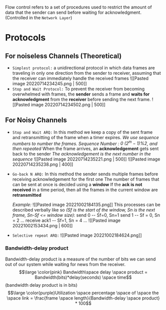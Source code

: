 Flow control refers to a set of procedures used to restrict the amount of data that the sender can send before waiting for acknowledgment. (Controlled in the `Network Layer`)

# Protocols
## For noiseless Channels (Theoretical)
- `Simplest protocol:` a unidirectional protocol in which data frames are traveling in only one direction from the sender to receiver, assuming that the receiver can immediately handle the received frames 
![[Pasted image 20220714234245.png | 500]]
- `Stop and Wait Protocol:` To prevent the receiver from becoming overwhelmed with frames, the **sender** sends a frame and **waits for acknowledgment** from the **receiver** before sending the next frame.
![[Pasted image 20220714234502.png | 500]]

## For Noisy Channels
- `Stop and Wait ARQ:` In this method we keep a copy of the sent frame and retransmitting of the frame when a timer expires.
_We use sequence numbers to number the frames.  Sequence Number : $0 ~(2^m -1)\%2$, and then repeated_
When the frame arrives, an **acknowledgement** gets sent back to the sender
_The acknowledgement is the next number in the sequence_
![[Pasted image 20220714235221.png | 500]]
![[Pasted image 20220714235238.png | 400]]

- `Go-back N ARQ:` 
	In this method the sender sends multiple frames before receiving acknowledgement for the first one
	The number of frames that can be sent at once is decided using a **window**
	If  the **ack is not received** in a time period, then all the frames in the current window are **retransmitted**

	*Example:*
	![[Pasted image 20221002184135.png]]
	This processes can be described verbally like so *(Sf is the start of the window, Sn is the next frame, Sn-Sf <= window size)*:
		send 0 -- Sf=0, Sn=1
		send 1 -- Sf = 0, Sn = 2
		...
		receive ack1 -- Sf=1, Sn = 4
		...
	![[Pasted image 20221002153434.png | 600]]

- `Selective repeat ARQ:`
	![[Pasted image 20221002184624.png]]
### Bandwidth-delay product
Bandwidth-delay product is a measure of the number of bits we can send out of our system while waiting for news from the receiver.
$$\large \color{pink} Bandwidth\space delay \space product = Bandwidth(bits)*delay(seconds) \space time$$
(bandwidth delay product is in bits)
$$\large \color{purple}Utilization \space percentage \space of \space the \space link = \frac{frame \space length}{Bandwidth-delay \space product} * 100$$